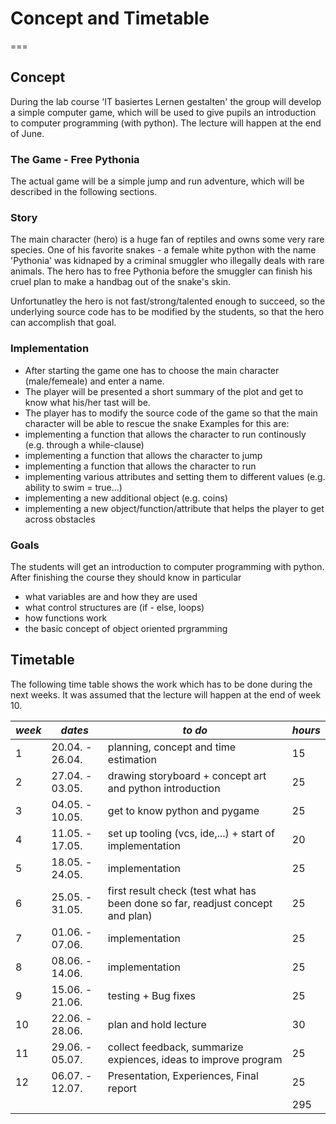 # Concept and Timetable
===

## Concept
During the lab course 'IT basiertes Lernen gestalten' the group will develop a simple computer game, which will be used to give pupils an introduction to computer programming (with python). The lecture will happen at the end of June.

### The Game - Free Pythonia
The actual game will be a simple jump and run adventure, which will be described in the following sections.

### Story
The main character (hero) is a huge fan of reptiles and owns some very rare species. One of his favorite snakes - a female white python with the name 'Pythonia' was kidnaped by a criminal smuggler who illegally deals with rare animals. The hero has to free Pythonia before the smuggler can finish his cruel plan to make a handbag out of the snake's skin.

Unfortunatley the hero is not fast/strong/talented enough to succeed, so the underlying source code has to be modified by the students, so that the hero can accomplish that goal.

### Implementation
* After starting the game one has to choose the main character (male/femeale) and enter a name.
* The player will be presented a short summary of the plot and get to know what his/her tast will be.
* The player has to modify the source code of the game so that the main character will be able to rescue the snake 
Examples for this are: 
* implementing a function that allows the character to run continously (e.g. through a while-clause)
* implementing a function that allows the character to jump
* implementing a function that allows the character to run
* implementing various attributes and setting them to different values (e.g. ability to swim = true...)
* implementing a new additional object (e.g. coins)
* implementing a new object/function/attribute that helps the player to get across obstacles 

### Goals
The students will get an introduction to computer programming with python.
After finishing the course they should know in particular
* what variables are and how they are used
* what control structures are (if - else, loops)
* how functions work
* the basic concept of object oriented prgramming

## Timetable

The following time table shows the work which has to be done during the next weeks. It was assumed that the lecture will happen at the end of week 10.

| *week*	| *dates* 			| *to do* 									| *hours* |
|---|---|---|---|
| 1 	| 20.04. - 26.04. 	| planning, concept and time estimation 				| 15 	| 
| 2 	| 27.04. - 03.05. 	| drawing storyboard + concept art and python introduction| 25 	|
| 3 	| 04.05. - 10.05. 	| get to know python and pygame 			| 25 	| 
| 4 	| 11.05. - 17.05. 	| set up tooling (vcs, ide,...) + start of implementation	| 20 	|
| 5 	| 18.05. - 24.05. 	| implementation 							| 25 	|
| 6 	| 25.05. - 31.05. 	| first result check (test what has been done so far, readjust concept and plan) | 25 	|
| 7 	| 01.06. - 07.06. 	| implementation | 25 |
| 8 	| 08.06. - 14.06. 	| implementation 							| 25 	|
| 9 	| 15.06. - 21.06. 	| testing + Bug fixes 							| 25 	|
| 10 	| 22.06. - 28.06. 	| plan and hold lecture 						| 30 	|
| 11 	| 29.06. - 05.07. 	| collect feedback, summarize expiences, ideas to improve program	| 25 	|
| 12 	| 06.07. - 12.07. 	| Presentation, Experiences, Final report 		| 25 	|
| 		| 					| 											| 295	| 
